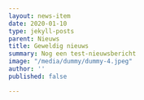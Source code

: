 ```yaml
---
layout: news-item
date: 2020-01-10
type: jekyll-posts
parent: Nieuws
title: Geweldig nieuws
summary: Nog een test-nieuwsbericht
image: "/media/dummy/dummy-4.jpeg"
author: ''
published: false

---
```

